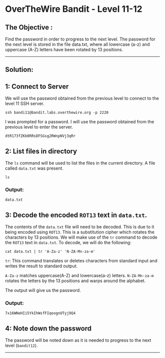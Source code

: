 # OverTheWire Bandit - Level 11-12

## The Objective : 
Find the password in order to progress to the next level. The password for the next level is stored in the file data.txt, where all lowercase (a-z) and uppercase (A-Z) letters have been rotated by 13 positions.

---

## Solution:

## 1: Connect to Server
We will use the password obtained from the previous level to connect to the level 11 SSH server.

```
ssh bandi11@bandit.labs.overthewire.org -p 2220
```

I was prompted for a password. I will use the password obtained from the previous level to enter the server.

```
dtR173fZKb0RRsDFSGsg2RWnpNVj3qRr 
```

## 2: List files in directory
The `ls` command will be used to list the files in the current directory. A file called `data.txt` was present.

```
ls
```

### Output:
```
data.txt  
```


## 3: Decode the encoded `ROT13` text in `data.txt`.
The contents of the `data.txt` file will need to be decoded. This is due to it being encoded using `ROT13`. This is a substitution cipher which rotates the characters by 13 positions. We will make use of the `tr` command to decode the `ROT13` text in `data.txt`. To decode, we will do the following:

```
cat data.txt | tr 'A-Za-z' 'N-ZA-Mn-za-m'
```
`tr`: This command translates or deletes characters from standard input and writes the result to standard output.

`A-Za-z` matches uppercase(A-Z) and lowercase(a-z) letters. 
`N-ZA-Mn-za-m` rotates the letters by the 13 positions and warps around the alphabet.

The output will give us the password.


### Output:
```
7x16WNeHIi5YkIhWsfFIqoognUTyj9Q4
```

## 4: Note down the password 
The password will be noted down as it is needed to progress to the next level (`bandit12`).


---
